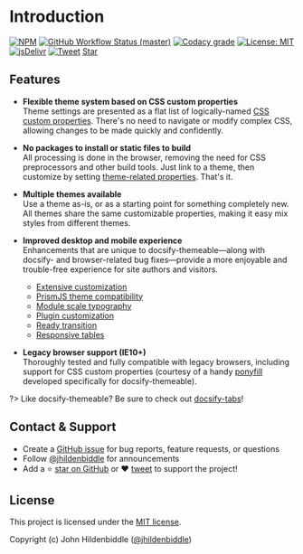 # Introduction

[![NPM](https://img.shields.io/npm/v/docsify-themeable.svg?style=flat-square)](https://www.npmjs.com/package/docsify-themeable)
[![GitHub Workflow Status (master)](https://img.shields.io/github/workflow/status/jhildenbiddle/docsify-themeable/Build/master?label=checks&style=flat-square)](https://github.com/jhildenbiddle/docsify-themeable/actions?query=branch%3Amaster+)
[![Codacy grade](https://img.shields.io/codacy/grade/39220ba530f24dfc9443b47f2efea5c9?style=flat-square)](https://app.codacy.com/gh/jhildenbiddle/docsify-themeable/dashboard)
[![License: MIT](https://img.shields.io/badge/License-MIT-yellow.svg?style=flat-square)](https://github.com/jhildenbiddle/docsify-themeable/blob/master/LICENSE)
[![jsDelivr](https://data.jsdelivr.com/v1/package/npm/docsify-themeable/badge)](https://www.jsdelivr.com/package/npm/docsify-themeable)
[![Tweet](https://img.shields.io/twitter/url/http/shields.io.svg?style=social)](https://twitter.com/intent/tweet?url=https%3A%2F%2Fgithub.com%2Fjhildenbiddle%2Fdocsify-themeable&hashtags=css,docsify,developers,frontend)
<a class="github-button" href="https://github.com/jhildenbiddle/docsify-themeable" data-icon="octicon-star" data-show-count="true" aria-label="Star jhildenbiddle/docsify-themeable on GitHub">Star</a>

## Features

- **Flexible theme system based on CSS custom properties**<br>
  Theme settings are presented as a flat list of logically-named [CSS custom properties](customization). There's no need to navigate or modify complex CSS, allowing changes to be made quickly and confidently.

- **No packages to install or static files to build**<br>
  All processing is done in the browser, removing the need for CSS preprocessors and other build tools. Just link to a theme, then customize by setting [theme-related properties](customization). That's it.

- **Multiple themes available**<br>
  Use a theme as-is, or as a starting point for something completely new. All themes share the same customizable properties, making it easy mix styles from different themes.

- **Improved desktop and mobile experience**<br>
  Enhancements that are unique to docsify-themeable—along with docsify- and browser-related bug fixes—provide a more enjoyable and trouble-free experience for site authors and visitors.

  - [Extensive customization](customization)
  - [PrismJS theme compatibility](customization#prismjs)
  - [Module scale typography](customization#base)
  - [Plugin customization](customization#plugin-styles)
  - [Ready transition](options#readytransition)
  - [Responsive tables](options#responsivetables)

- **Legacy browser support (IE10+)**<br>
  Thoroughly tested and fully compatible with legacy browsers, including support for CSS custom properties (courtesy of a handy [ponyfill](https://github.com/jhildenbiddle/css-vars-ponyfill) developed specifically for docsify-themeable).

?> Like docsify-themeable? Be sure to check out [docsify-tabs](https://jhildenbiddle.github.io/docsify-tabs)!

## Contact & Support

- Create a [GitHub issue](https://github.com/jhildenbiddle/docsify-themeable/issues) for bug reports, feature requests, or questions
- Follow [@jhildenbiddle](https://twitter.com/jhildenbiddle) for announcements
- Add a ⭐️ [star on GitHub](https://github.com/jhildenbiddle/docsify-themeable) or ❤️ [tweet](https://twitter.com/intent/tweet?url=https%3A%2F%2Fgithub.com%2Fjhildenbiddle%2Fdocsify-themeable&hashtags=css,developers,frontend,javascript) to support the project!

## License

This project is licensed under the [MIT license](https://github.com/jhildenbiddle/docsify-themeable/blob/master/LICENSE).

Copyright (c) John Hildenbiddle ([@jhildenbiddle](https://twitter.com/jhildenbiddle))

<!-- GitHub Buttons -->
<script async defer src="https://buttons.github.io/buttons.js"></script>
